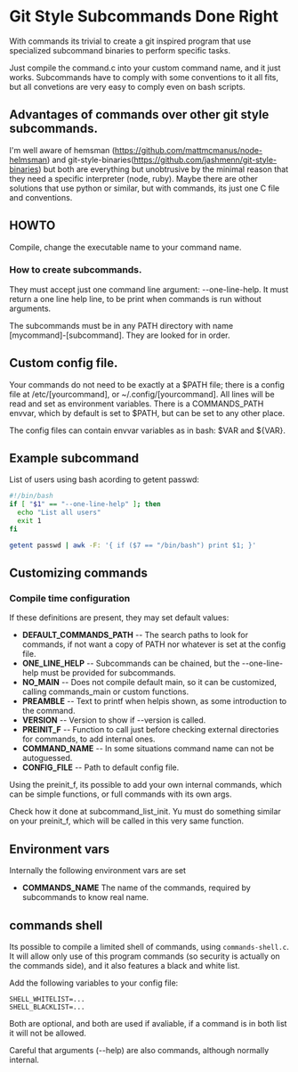 # Git Style Subcommands Done Right

With commands its trivial to create a git inspired 
program that use specialized subcommand binaries to perform specific tasks.

Just compile the command.c into your custom command name, and it just works. 
Subcommands have to comply with some conventions to it all fits, but all 
convetions are very easy to comply even on bash scripts.

## Advantages of commands over other git style subcommands.

I'm well aware of hemsman (https://github.com/mattmcmanus/node-helmsman) 
and git-style-binaries(https://github.com/jashmenn/git-style-binaries) but both
are everything but unobtrusive by the minimal reason that they need a specific
interpreter (node, ruby). Maybe there are other solutions that use python
or similar, but with commands, its just one C file and conventions.

## HOWTO

Compile, change the executable name to your command name.

### How to create subcommands.

They must accept just one command line argument: --one-line-help. It must return a 
one line help line, to be print when commands is run without arguments. 

The subcommands must be in any PATH directory with name [mycommand]-[subcommand]. 
They are looked for in order.

## Custom config file.

Your commands do not need to be exactly at a $PATH file; there is a config file 
at /etc/[yourcommand], or ~/.config/[yourcommand]. All lines will be read and set as 
environment variables. There is a COMMANDS_PATH envvar, which by default is set to 
$PATH, but can be set to any other place.

The config files can contain envvar variables as in bash: $VAR and ${VAR}.

## Example subcommand

List of users using bash acording to getent passwd:

```bash
#!/bin/bash
if [ "$1" == "--one-line-help" ]; then
  echo "List all users"
  exit 1
fi

getent passwd | awk -F: '{ if ($7 == "/bin/bash") print $1; }'
```

## Customizing commands

### Compile time configuration

If these definitions are present, they may set default values:

* **DEFAULT_COMMANDS_PATH** -- The search paths to look for commands, if not want a copy 
  of PATH nor whatever is set at the config file.
* **ONE_LINE_HELP** -- Subcommands can be chained, but the --one-line-help must be 
  provided for subcommands.
* **NO_MAIN**  -- Does not compile default main, so it can be customized, calling commands_main or custom functions.
* **PREAMBLE** -- Text to printf when helpis shown, as some introduction to the command.
* **VERSION**  -- Version to show if --version is called. 
* **PREINIT_F** -- Function to call just before checking external directories for commands, to add internal ones.
* **COMMAND_NAME**  -- In some situations command name can not be autoguessed.
* **CONFIG_FILE**   -- Path to default config file.

Using the preinit_f, its possible to add your own internal commands, which can be simple functions, or 
full commands with its own args.

Check how it done at subcommand_list_init. Yu must do something similar on your preinit_f, which will 
be called in this very same function.

## Environment vars

Internally the following environment vars are set

* **COMMANDS_NAME** The name of the commands, required by subcommands to know real name.

## commands shell

Its possible to compile a limited shell of commands, using `commands-shell.c`. It will allow only use
of this program commands (so security is actually on the commands side), and it also features a black
and white list.

Add the following variables to your config file:

```
SHELL_WHITELIST=...
SHELL_BLACKLIST=...
```

Both are optional, and both are used if avaliable, if a command is in both list it will not be allowed.

Careful that arguments (--help) are also commands, although normally internal.
